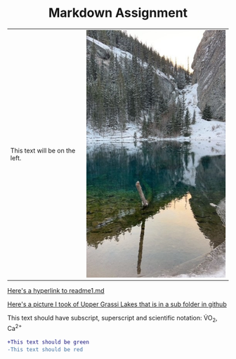 <h1 align="center"> Markdown Assignment </h1>

<table>
<tr>
<td>This text will be on the left.</td>
<td> <img src="/images/thumbnail_IMG_5328.jpg"> </td>
</tr>
</table>

<a href="/readme1.md">Here's a hyperlink to readme1.md</a>

<a href="/images/thumbnail_IMG_5328.jpg">Here's a picture I took of Upper Grassi Lakes that is in a sub folder in github</a>

This text should have subscript, superscript and scientific notation: V&#775;O<sub>2</sub>, Ca<sup>2+</sup>

```diff
+This text should be green
-This text should be red
```
